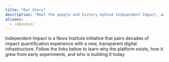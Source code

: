 ```yaml
---
title: "Our Story"
description: "Meet the people and history behind Independent Impact, and learn why we are building reputation-led impact accounting."
aliases:
  - /aboutus/
---
```


Independent Impact is a Nova Institute initiative that pairs decades of impact quantification experience with a new, transparent digital infrastructure. Follow the links below to learn why the platform exists, how it grew from early experiments, and who is building it today.
